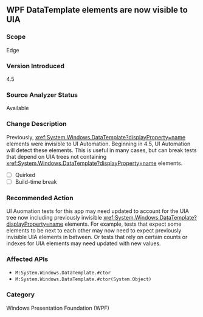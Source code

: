 ## WPF DataTemplate elements are now visible to UIA

### Scope
Edge

### Version Introduced
4.5

### Source Analyzer Status
Available

### Change Description

Previously, <xref:System.Windows.DataTemplate?displayProperty=name> elements
were invisible to UI Automation. Beginning in 4.5, UI Automation will detect
these elements. This is useful in many cases, but can break tests that depend on
UIA trees not containing <xref:System.Windows.DataTemplate?displayProperty=name>
elements.

- [ ] Quirked
- [ ] Build-time break

### Recommended Action

UI Auomation tests for this app may need updated to account for the UIA tree now
including previously invisible
<xref:System.Windows.DataTemplate?displayProperty=name> elements. For example,
tests that expect some elements to be next to each other may now need to expect
previously invisible UIA elements in between. Or tests that rely on certain
counts or indexes for UIA elements may need updated with new values.

### Affected APIs
* `M:System.Windows.DataTemplate.#ctor`
* `M:System.Windows.DataTemplate.#ctor(System.Object)`

### Category
Windows Presentation Foundation (WPF)

<!-- breaking change id: 3 -->
